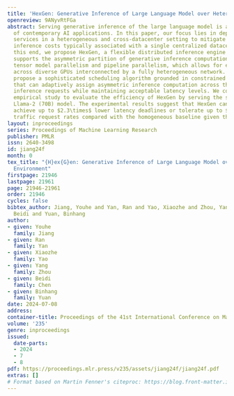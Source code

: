 ```yaml
---
title: 'HexGen: Generative Inference of Large Language Model over Heterogeneous Environment'
openreview: 9ANyvRtFGa
abstract: Serving generative inference of the large language model is a crucial component
  of contemporary AI applications. In this paper, our focus lies in deploying such
  services in a heterogeneous and cross-datacenter setting to mitigate the substantial
  inference costs typically associated with a single centralized datacenter. Towards
  this end, we propose HexGen, a flexible distributed inference engine that uniquely
  supports the asymmetric partition of generative inference computations over both
  tensor model parallelism and pipeline parallelism, which allows for effective deployment
  across diverse GPUs interconnected by a fully heterogeneous network. We further
  propose a sophisticated scheduling algorithm grounded in constrained optimization
  that can adaptively assign asymmetric inference computation across the GPUs to fulfill
  inference requests while maintaining acceptable latency levels. We conduct an extensive
  empirical study to evaluate the efficiency of HexGen by serving the state-of-the-art
  Llama-2 (70B) model. The experimental results suggest that HexGen can choose to
  achieve up to $2.3\times$ lower latency deadlines or tolerate up to $4\times$ more
  traffic request rates compared with the homogeneous baseline given the same budget.
layout: inproceedings
series: Proceedings of Machine Learning Research
publisher: PMLR
issn: 2640-3498
id: jiang24f
month: 0
tex_title: "{H}ex{G}en: Generative Inference of Large Language Model over Heterogeneous
  Environment"
firstpage: 21946
lastpage: 21961
page: 21946-21961
order: 21946
cycles: false
bibtex_author: Jiang, Youhe and Yan, Ran and Yao, Xiaozhe and Zhou, Yang and Chen,
  Beidi and Yuan, Binhang
author:
- given: Youhe
  family: Jiang
- given: Ran
  family: Yan
- given: Xiaozhe
  family: Yao
- given: Yang
  family: Zhou
- given: Beidi
  family: Chen
- given: Binhang
  family: Yuan
date: 2024-07-08
address:
container-title: Proceedings of the 41st International Conference on Machine Learning
volume: '235'
genre: inproceedings
issued:
  date-parts:
  - 2024
  - 7
  - 8
pdf: https://proceedings.mlr.press/v235/assets/jiang24f/jiang24f.pdf
extras: []
# Format based on Martin Fenner's citeproc: https://blog.front-matter.io/posts/citeproc-yaml-for-bibliographies/
---
```

